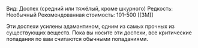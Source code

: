 Вид: Доспех (средний или тяжёлый, кроме шкурного)
Редкость: Необычный
Рекомендованная стоимость: 101-500 [[ЗМ]]

Эти доспехи усилены адамантином, одним из самых прочных из существующих веществ. Пока вы носите эти доспехи, все критические попадания по вам считаются обычными попаданиями.